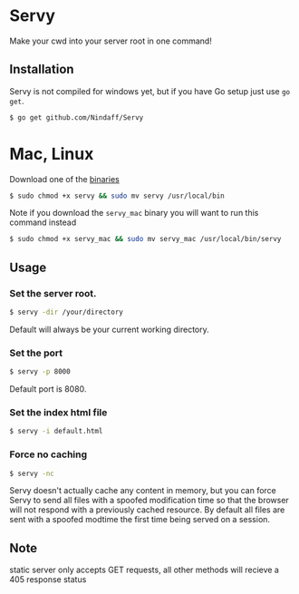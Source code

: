Servy
=============

Make your cwd into your server root in one command!

## Installation
  Servy is not compiled for windows yet, but if you have Go setup just use `go get`. 
  ```sh
  $ go get github.com/Nindaff/Servy
  ```
  # Mac, Linux
  Download one of the <a href="https://github.com/Nindaff/Servy/releases">binaries</a>
  ```sh
  $ sudo chmod +x servy && sudo mv servy /usr/local/bin
  ```
  Note if you download the `servy_mac` binary you will want to run this command instead
  ```sh
  $ sudo chmod +x servy_mac && sudo mv servy_mac /usr/local/bin/servy
  ```

## Usage
### Set the server root.
  ```sh
  $ servy -dir /your/directory
  ```
  Default will always be your current working directory.
### Set the port
  ```sh
  $ servy -p 8000
  ```
  Default port is 8080.
### Set the index html file
  ```sh
  $ servy -i default.html
  ```
### Force no caching
  ```sh
  $ servy -nc 
  ```
  Servy doesn't actually cache any content in memory, but you can force Servy to send all files with a spoofed modification time so that the browser will not respond with a previously cached resource.
  By default all files are sent with a spoofed modtime the first time being served on a session.

## Note
  static server only accepts GET requests, all other methods will recieve a 405 response status
